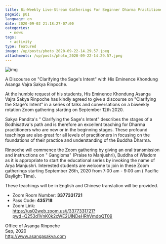 ```yaml
---
title: Bi-Weekly Live-Stream Gatherings For Beginner Dharma Practitioners
pageid: p01
language: en
date: 2020-09-02 21:18:27-07:00
categories:
  - news
tags:
  - activity
type: featured
image: /up/posts/photo_2020-09-22-14.29.57.jpeg
attachments: /up/posts/photo_2020-09-22-14.29.57.jpeg
---
```


![img](/up/posts/photo_2020-09-22-14.29.57.jpeg)

A Discourse on "Clarifying the Sage's Intent" with His Eminence Khondung Asanga Vajra Sakya Rinpoche.

At the humble request of his students, His Eminence Khondung Asanga Vajra Sakya Rinpoche has kindly agreed to give a discourse on "Clarifying the Stage's Intent" in a series of talks and conversations on a biweekly rotation Zoom gathering starting on September 12th 2020.

Sakya Pandita's " Clarifying the Sage's Intent" describes the stages of a Bodhisattva's path and is therefore an excellent teaching for Dharma practitioners who are new or in the beginning stages. These profound teachings are also great for all levels of practitioners in focusing on the foundations of their practice and understanding of the Buddha Dharma.

Rinpoche will commence the Zoom gathering by giving an oral transmission and instructions on " Gangloma" (Praise to Manjushri), Buddha of Wisdom as it is appropriate to start the educational series by invoking the name of Arya Manjushri.
Interested students are welcome to join in these Zoom gatherings starting September 26th, 2020 from 7:00 am - 9:00 am ( Pacific Daylight Time).

These teachings will be in English and Chinese translation will be provided.

- Zoom Room Number:  **3377331721**  
- Pass Code:  **435718**
- Zoom Link:  
 <https://us02web.zoom.us/j/3377331721?pwd=Q253d1VnK0k2cWE2UlNDeHRhVmdoQT09>

Office of Asanga Rinpoche  
Sep, 2020  
<http://www.asangasakya.com>
